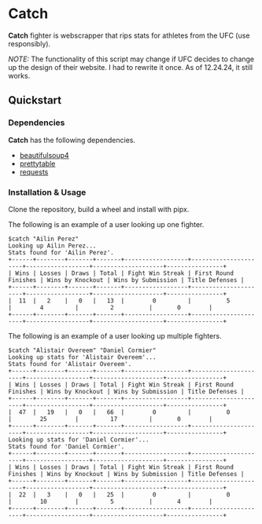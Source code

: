 # Catch

**Catch** fighter is webscrapper that rips stats for athletes from the UFC (use responsibly).

*NOTE:* The functionality of this script may change if UFC decides to change up the design of their website. I had to rewrite it once. As of 12.24.24, it still works.

## Quickstart

### Dependencies

**Catch** has the following dependencies.

* [beautifulsoup4](https://code.launchpad.net/beautifulsoup)
* [prettytable](https://github.com/prettytable/prettytable)
* [requests](https://github.com/psf/requests)

### Installation & Usage

Clone the repository, build a wheel and install with pipx.

The following is an example of a user looking up one fighter.

```
$catch "Ailin Perez"
Looking up Ailin Perez...
Stats found for 'Ailin Perez'.
+------+--------+-------+-------+------------------+----------------------+------------------+--------------------+----------------+
| Wins | Losses | Draws | Total | Fight Win Streak | First Round Finishes | Wins by Knockout | Wins by Submission | Title Defenses |
+------+--------+-------+-------+------------------+----------------------+------------------+--------------------+----------------+
|  11  |   2    |   0   |   13  |        0         |          5           |        4         |         2          |       0        |
+------+--------+-------+-------+------------------+----------------------+------------------+--------------------+----------------+
```

The following is an example of a user looking up multiple fighters.

```
$catch "Alistair Overeem" "Daniel Cormier"
Looking up stats for 'Alistair Overeem'...
Stats found for 'Alistair Overeem'.
+------+--------+-------+-------+------------------+----------------------+------------------+--------------------+----------------+
| Wins | Losses | Draws | Total | Fight Win Streak | First Round Finishes | Wins by Knockout | Wins by Submission | Title Defenses |
+------+--------+-------+-------+------------------+----------------------+------------------+--------------------+----------------+
|  47  |   19   |   0   |   66  |        0         |          0           |        25        |         17         |       0        |
+------+--------+-------+-------+------------------+----------------------+------------------+--------------------+----------------+
Looking up stats for 'Daniel Cormier'...
Stats found for 'Daniel Cormier'.
+------+--------+-------+-------+------------------+----------------------+------------------+--------------------+----------------+
| Wins | Losses | Draws | Total | Fight Win Streak | First Round Finishes | Wins by Knockout | Wins by Submission | Title Defenses |
+------+--------+-------+-------+------------------+----------------------+------------------+--------------------+----------------+
|  22  |   3    |   0   |   25  |        0         |          0           |        10        |         5          |       4        |
+------+--------+-------+-------+------------------+----------------------+------------------+--------------------+----------------+
```
